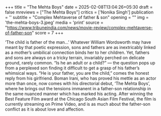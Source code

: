 +++
title = "The Mehta Boys"
date = 2025-02-08T13:04:26+05:30
draft = false
mreviews = ["The Mehta Boys"]
critics = ['Nonika Singh']
publication = ''
subtitle = "Complex Mehtaverse of father & son"
opening = ""
img = 'the-mehta-boys-3.jpeg'
media = 'print'
source = "https://www.tribuneindia.com/news/movie-review/complex-mehtaverse-of-father-son"
score = 7
+++

‘The child is father of the man…’ Whatever William Wordsworth may have meant by that poetic expression, sons and fathers are as inextricably linked as a mother’s umbilical connection binds her to her children. Yet, fathers and sons are always on a tricky terrain, invariably perched on delicate ground, rarely common. “Is he an adult or a child?” — the question pops up from a perplexed son finding it difficult to get a grasp of his father’s whimsical ways. “He is your father, you are the child,” comes the honest reply from his girlfriend. Boman Irani, who has proved his mettle as an actor more than once, now comes with his directorial debut, ‘The Mehta Boys’, where he brings out the tensions immanent in a father-son relationship in the same nuanced manner which has marked his acting. After winning the Best Feature Film award at the Chicago South Asian Film Festival, the film is currently streaming on Prime Video, and is as much about the father-son conflict as it is about love and affection.
